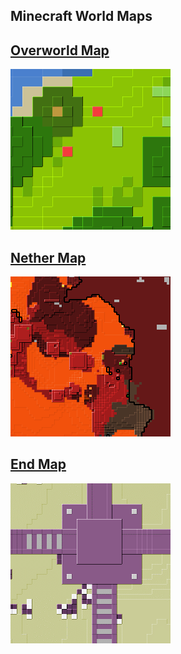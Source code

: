 ## Minecraft World Maps


## [Overworld Map](https://dataisinteresting.github.io/mcmap/Overworld/unmined.index.html)
[![Overworld Map](/overworldthumb.png)](https://dataisinteresting.github.io/mcmap/Overworld/unmined.index.html)

## [Nether Map](https://dataisinteresting.github.io/mcmap/Nether/unmined.index.html)
[![Overworld Map](/netherthumb.png)](https://dataisinteresting.github.io/mcmap/Nether/unmined.index.html)

## [End Map](https://dataisinteresting.github.io/mcmap/End/unmined.index.html)
[![Overworld Map](/endthumb.png)](https://dataisinteresting.github.io/mcmap/End/unmined.index.html)
